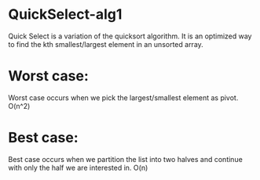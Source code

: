 # QuickSelect-alg1
Quick Select is a variation of the quicksort algorithm. It is an optimized way to find the kth smallest/largest element in an unsorted array.

# Worst case:
Worst case occurs when we pick the largest/smallest element as pivot.
O(n^2)

# Best case: 
Best case occurs when we partition the list into two halves and continue with only the half we are interested in.
O(n)
